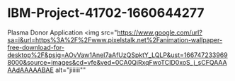 # IBM-Project-41702-1660644277
Plasma Donor Application
<img src="https://www.google.com/url?sa=i&url=https%3A%2F%2Fwww.pixelstalk.net%2Fanimation-wallpaper-free-download-for-desktop%2F&psig=AOvVaw1AneI7aAfUzQSpktY_LQLP&ust=1667472339698000&source=images&cd=vfe&ved=0CA0QjRxqFwoTCID0xoS_j_sCFQAAAAAdAAAAABAE alt="jiiiiii""
